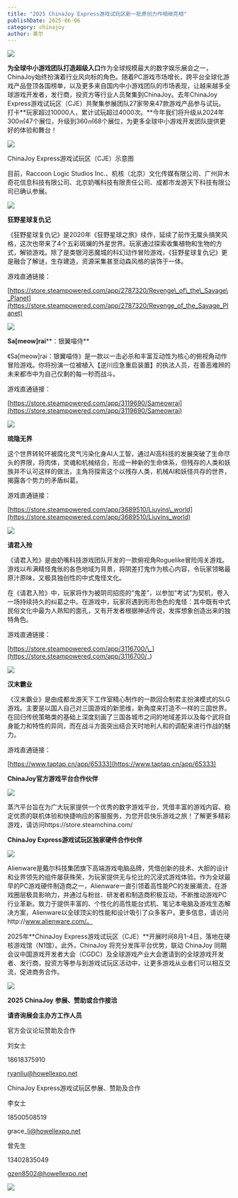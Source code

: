 ```yaml
---
title: "2025 ChinaJoy Express游戏试玩区新一批原创力作相继亮相"
publishDate: 2025-06-06
category: chinajoy
author: 莱尔
---
```


![](https://ec-net-1251389766.cos.ap-shanghai.myqcloud.com/wp-content/uploads/2025/06/20250606154906859.png)

**为全球中小游戏团队打造超级入口**作为全球规模最大的数字娱乐展会之一，ChinaJoy始终扮演着行业风向标的角色。随着PC游戏市场增长，跨平台全球化游戏产品登顶各国榜单，以及更多来自国内中小游戏团队的市场表现，让越来越多全球游戏开发者，发行商，投资方等行业人员聚集到ChinaJoy。去年ChinaJoy Express游戏试玩区（CJE）共聚集参展团队27家带来47款游戏产品参与试玩。打卡**玩家超过10000人，累计试玩超过4000次。**今年我们将升级从2024年300㎡47个展位，升级到360㎡68个展位，为更多全球中小游戏开发团队提供更好的体验和舞台！

![](https://ec-net-1251389766.cos.ap-shanghai.myqcloud.com/wp-content/uploads/2025/06/20250606154917744.png)

ChinaJoy Express游戏试玩区（CJE）示意图

目前，Raccoon Logic Studios Inc.、机核（北京）文化传媒有限公司、广州异木奇花信息科技有限公司、北京奶嘴科技有限责任公司、成都市龙游天下科技有限公司已确认参展。

![](https://ec-net-1251389766.cos.ap-shanghai.myqcloud.com/wp-content/uploads/2025/06/20250606154925128.png)

**狂野星球复仇记**

《狂野星球复仇记》是2020年《狂野星球之旅》续作，延续了前作无厘头搞笑风格，这次也带来了4个五彩斑斓的外星世界。玩家通过探索收集植物和生物的方式，解锁游戏。除了是类银河恶魔城的科幻动作冒险游戏，《狂野星球复仇记》更是融合了解谜，生存建造，资源采集甚至动森风格的装饰于一体。

游戏直通链接：

[https://store.steampowered.com/app/2787320/Revenge\_of\_the\_Savage\_Planet](https://store.steampowered.com/app/2787320/Revenge_of_the_Savage_Planet)

![](https://ec-net-1251389766.cos.ap-shanghai.myqcloud.com/wp-content/uploads/2025/06/20250606155117626.png)

**Sa\[meow\]rai****：银翼喵侍**

《Sa\[meow\]rai：银翼喵侍》是一款以一击必杀和丰富互动性为核心的俯视角动作冒险游戏。你将扮演一位被植入【逆川应急重启装置】的执法人员，在善恶难辨的未来都市中为自己仅剩的每一秒而战斗。

游戏直通链接：

[https://store.steampowered.com/app/3119690/Sameowrai](https://store.steampowered.com/app/3119690/Sameowrai)

![](https://ec-net-1251389766.cos.ap-shanghai.myqcloud.com/wp-content/uploads/2025/06/20250606155048705.png)

**琉隐无界**

这个世界转轮环被腐化灵气污染化身AI人工智，通过AI高科技的发展突破了生命尽头的界限，将肉体，灵魂和机械结合，形成一种新的生命体系，但残存的人类和妖族并不认可这样的做法，主角将探索这个以残存人类，机械AI和妖怪共存的世界，揭露各个势力的矛盾纠葛。

游戏直通链接：

[https://store.steampowered.com/app/3689510/Liuyins\_world](https://store.steampowered.com/app/3689510/Liuyins_world)

![](https://ec-net-1251389766.cos.ap-shanghai.myqcloud.com/wp-content/uploads/2025/06/20250606155044803.png)

**请君入殓**

《请君入殓》是由奶嘴科技游戏团队开发的一款俯视角Roguelike冒险闯关游戏。游戏以布满精怪鬼伥的各色地域为背景，将阴差打鬼作为核心内容，令玩家领略最原汁原味，又极具独创性的中式鬼怪文化。

在《请君入殓》中，玩家将作为被阴司招揽的“鬼差”，以参加“考试”为契机，卷入一场持续持久的纠葛之中。在游戏中，玩家将遇到形形色色的鬼怪：其中既有中式民俗文化中最为人熟知的面孔，又有开发者根据神话传说，发挥想象创造出来的独特角色。

游戏直通链接：

[https://store.steampowered.com/app/3116700/\_](https://store.steampowered.com/app/3116700/_)

![](https://ec-net-1251389766.cos.ap-shanghai.myqcloud.com/wp-content/uploads/2025/06/20250606155223759.png)

**汉末霸业**

《汉末霸业》是由成都龙游天下工作室精心制作的一款回合制君主扮演模式的SLG游戏。主要是以国人自己对三国游戏的新思维，新角度来打造不一样的三国世界。在回归传统策略类的基础上深度刻画了三国各城市之间的地域差异以及每个武将自身能力和特性的异同，而在战斗方面突出结合天时地利人和的调配来进行作战的魅力。

游戏直通链接：

[https://www.taptap.cn/app/65333](https://www.taptap.cn/app/65333)

**ChinaJoy官方游戏平台合作伙伴**  

![](https://ec-net-1251389766.cos.ap-shanghai.myqcloud.com/wp-content/uploads/2025/06/20250606155232617.png)

蒸汽平台旨在为广大玩家提供一个优秀的数字游戏平台，凭借丰富的游戏内容、稳定优质的联机体验和快捷响应的客服服务，为您开启快乐游戏之旅！了解更多精彩游戏，请访问https://store.steamchina.com/

**ChinaJoy Express游戏试玩区独家硬件合作伙伴**  

![](https://ec-net-1251389766.cos.ap-shanghai.myqcloud.com/wp-content/uploads/2025/06/20250606155250797.png)

Alienware是戴尔科技集团旗下高端游戏电脑品牌，凭借创新的技术、大胆的设计和业界领先的组件屡获殊荣，为玩家提供无与伦比的沉浸式游戏体验。作为全球最早的PC游戏硬件制造商之一，Alienware一直引领着高性能PC的发展潮流，在游戏圈层极具影响力，并通过与粉丝、研发者和制造商积极互动，不断推动游戏PC行业革新。致力于提供丰富的、个性化的高性能台式机、笔记本电脑及游戏生态解决方案，Alienware以全球顶尖的性能和设计吸引了众多客户。更多信息，请访问http://www.alienware.com/。

2025年**ChinaJoy Express游戏试玩区（CJE）**开展时间8月1-4日，落地在硬核游戏馆（N1馆）。此外，ChinaJoy 将充分发挥平台优势，联动 ChinaJoy 同期会议中国游戏开发者大会（CGDC）及全球游戏产业大会邀请到的全球游戏开发者、发行商，投资方等参与到游戏试玩区活动中，让更多游戏从业者们可以相互交流，促进商务合作。

![](https://ec-net-1251389766.cos.ap-shanghai.myqcloud.com/wp-content/uploads/2025/06/20250606155307420.png)

**2025 ChinaJoy** **参展、赞助或合作接洽**

**请咨询展会主办方工作人员**

官方会议论坛赞助及合作

刘女士

18618375910

ryanliu@howellexpo.net

ChinaJoy Express游戏试玩区参展、赞助及合作

李女士 

18500508519 

grace\_li@howellexpo.net

曾先生

13402835049

gzen8502@howellexpo.net

![](https://ec-net-1251389766.cos.ap-shanghai.myqcloud.com/wp-content/uploads/2025/06/20250606154901810.jpg)
